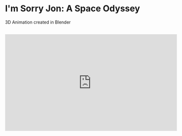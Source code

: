 # I'm Sorry Jon: A Space Odyssey
3D Animation created in Blender

<br/>
<iframe width="560" height="315" src="https://www.youtube.com/embed/D8lM50ooFL0" frameborder="0" allow="accelerometer; autoplay; encrypted-media; gyroscope; picture-in-picture" allowfullscreen></iframe>
